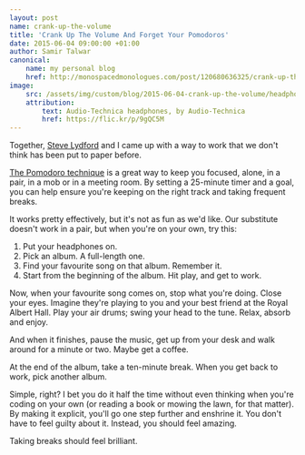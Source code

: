 ```yaml
---
layout: post
name: crank-up-the-volume
title: 'Crank Up The Volume And Forget Your Pomodoros'
date: 2015-06-04 09:00:00 +01:00
author: Samir Talwar
canonical:
    name: my personal blog
    href: http://monospacedmonologues.com/post/120680636325/crank-up-the-volume-and-forget-your-pomodoros
image:
    src: /assets/img/custom/blog/2015-06-04-crank-up-the-volume/headphones.jpg
    attribution:
        text: Audio-Technica headphones, by Audio-Technica
        href: https://flic.kr/p/9gQC5M
---
```


Together, [Steve Lydford](https://twitter.com/stevelydford) and I came up with a way to work that we don't think has been put to paper before.

[The Pomodoro technique](http://en.wikipedia.org/wiki/Pomodoro_Technique) is a great way to keep you focused, alone, in a pair, in a mob or in a meeting room. By setting a 25-minute timer and a goal, you can help ensure you're keeping on the right track and taking frequent breaks.

It works pretty effectively, but it's not as fun as we'd like. Our substitute doesn't work in a pair, but when you're on your own, try this:

1. Put your headphones on.
2. Pick an album. A full-length one.
3. Find your favourite song on that album. Remember it.
4. Start from the beginning of the album. Hit play, and get to work.

Now, when your favourite song comes on, stop what you're doing. Close your eyes. Imagine they're playing to you and your best friend at the Royal Albert Hall. Play your air drums; swing your head to the tune. Relax, absorb and enjoy.

And when it finishes, pause the music, get up from your desk and walk around for a minute or two. Maybe get a coffee.

At the end of the album, take a ten-minute break. When you get back to work, pick another album.

Simple, right? I bet you do it half the time without even thinking when you're coding on your own (or reading a book or mowing the lawn, for that matter). By making it explicit, you'll go one step further and enshrine it. You don't have to feel guilty about it. Instead, you should feel amazing.

Taking breaks should feel brilliant.

